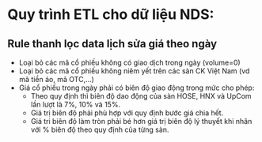 # Quy trình ETL cho dữ liệu NDS:

## Rule thanh lọc data lịch sửa giá theo ngày

+ Loại bỏ các mã cổ phiếu không có giao dịch trong ngày (volume=0)
+ Loại bỏ các mã cổ phiếu không niêm yết trên các sàn CK Việt Nam (vd mã tiền ảo, mã OTC,...)
+ Giá cổ phiếu trong ngày phải có biên độ giao động trong mức cho phép:
    + Theo quy định thì biên độ dao động của sàn HOSE, HNX và UpCom lần lượt là 7%, 10% và 15%.
    + Giá trị biên độ phải phù hợp với quy định bước giá chia hết.
    + Giá tri biên độ làm tròn phải bé hơn giá trị biên độ lý thuyết khi nhân với % biên độ theo quy định của từng sàn.


